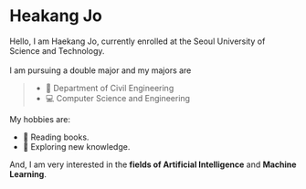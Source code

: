 Heakang Jo
===========================
Hello, I am Haekang Jo, currently enrolled at the Seoul University of Science and Technology.<br><br>
I am pursuing a double major and my majors are

>*  :office: Department of Civil Engineering
>*  :computer: Computer Science and Engineering



My hobbies are:

* :ledger: Reading books.
* :stars: Exploring new knowledge.

And, I am very interested in the **fields of Artificial Intelligence** and **Machine Learning**.
